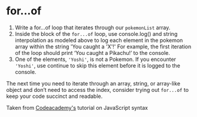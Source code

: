 <h1>for...of</h1>
<ol>
<li>Write a for...of loop that iterates through our <code>pokemonList</code> array.</li>

<li>Inside the block of the <code>for...of</code> loop, use console.log() and string interpolation as modeled above to log each element in the pokemon array within the string 'You caught a 'X'!' For example, the first iteration of the loop should print ‘You caught a Pikachu!’ to the console.</li>

<li>One of the elements, <code>'Yoshi'</code>, is not a Pokemon. If you encounter <code>'Yoshi'</code>, use continue to skip this element before it is logged to the console.</li>
</ol>

<p>The next time you need to iterate through an array, string, or array-like object and don’t need to access the index, consider trying out <code>for...of</code> to keep your code succinct and readable.</p>

Taken from [Codeacademy's](https://www.codecademy.com/paths/full-stack-engineer-career-path/tracks/fscp-javascript-syntax-part-ii/modules/fecp-learn-javascript-syntax-loops/articles/javascript-the-for-of-loop) tutorial on JavaScript syntax
